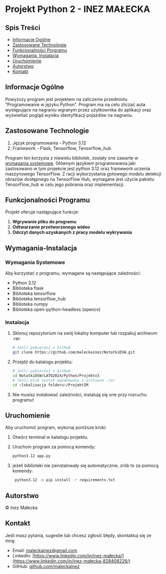 # Projekt Python 2 - INEZ MAŁECKA

## Spis Treści
* [Informacje Ogólne](#informacje-ogólne)
* [Zastosowane Technologie](#zastosowane-technologie)
* [Funkcjonalności Programu](#funkcjonalności-programu)
* [Wymagania, Instalacja](#wymagania-instalacja)
* [Uruchomienie](#uruchomienie)
* [Autorstwo](#autorstwo)
* [Kontakt](#kontakt)

<a name="informacje-ogólne"></a>
## Informacje Ogólne
Powyższy program jest projektem na zaliczenie przedmiotu "Programowanie w języku Python".
Program ma na celu zliczać auta występujące na nagraniu wgranym przez użytkownika do aplikacji oraz wyświetlać pogląd wyniku identyfikacji pojazdów na nagraniu.

<a name="zastosowane-technologie"></a>
## Zastosowane Technologie

1. Język programowania - Python 3.12
2. Framework - Flask, Tensorflow, Tensorflow_hub

Program ten korzysta z niewielu bibliotek, zostały one zawarte w [wymagania systemowe](#Wymagania-Instalacja). Głównym językiem programowania jaki zastosowano w tym projekcie jest python 3.12 oraz framework uczenia maszynowego TensorFlow.
Z racji wykorzystania gotowego modelu detekcji obrazów dostępnego na TensorFlow Hub, wymagane jest użycie pakietu TensorFlow_hub w celu jego pobrania oraz implementacji.

<a name="funkcjonalności-programu"></a>
## Funkcjonalności Programu

Projekt oferuje następujące funkcje:

1. **Wgrywanie pliku do programu**
2. **Odtwarzanie przetworzonego wideo**
3. **Odczyt danych uzyskanych z pracy modelu wykrywania**
<a name="wymagania-instalacja"></a>
## Wymagania-Instalacja

### Wymagania Systemowe

Aby korzystać z programu, wymagane są następujące zależności:

- Python 3.12
- Biblioteka flask
- Biblioteka tensorflow
- Biblioteka tensorflow_hub
- Biblioteka numpy
- Biblioteka open-python-headless (opencv)


### Instalacja

1. Sklonuj repozytorium na swój lokalny komputer lub rozpakuj archiwum .rar:

    ```bash
    # Jeśli pobierasz z GitHub
    git clone https://github.com/maleckainez/NotatkiDSW.git
    ```

2. Przejdź do katalogu projektu:

    ```bash
    # Jeśli pobierasz z GitHub
    cd NotatkiDSW/LATO2024/Python/Projektv3
    # Jeśli plik został wypakowany z archiwum .rar
    cd <lokalizacja folderu>/ProjektIM
    ```

3. Nie musisz instalować zależności, instalują się one przy rozruchu programu!

<a name="uruchomienie"></a>
## Uruchomienie

Aby uruchomić program, wykonaj poniższe kroki:

1. Otwórz terminal w katalogu projektu.

2. Uruchom program za pomocą komendy:

    ```bash
    python3.12 app.py
    ```

3. jeżeli biblioteki nie zainstalowały się automatycznie, zrób to za pomocą komendy:
   
   ```bash
    python3.12 -m pip install -r requirements.txt
    ```

<a name="autorstwo"></a>
## Autorstwo

&copy; Inez Małecka

<a name="kontakt"></a>
## Kontakt

Jeśli masz pytania, sugestie lub chcesz zgłosić błędy, skontaktuj się ze mną:

- Email: [maleckainez@gmail.com](mailto:maleckainez@gmail.com)
- LinkedIn: [https://www.linkedin.com/in/inez-małecka/](https://www.linkedin.com/in/inez-małecka-828408226/)
- GitHub: [github.com/maleckainez](https://github.com/maleckainez)
